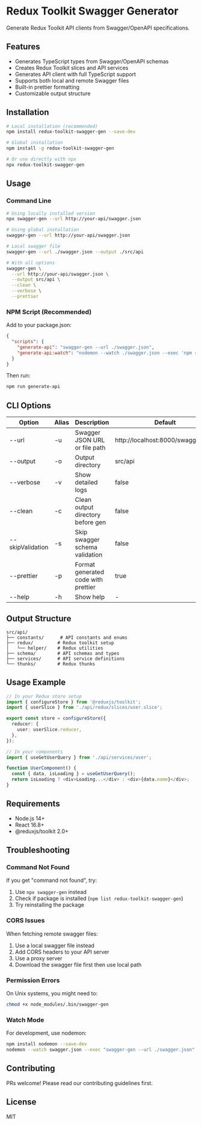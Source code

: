# Redux Toolkit Swagger Generator

Generate Redux Toolkit API clients from Swagger/OpenAPI specifications.

## Features

- Generates TypeScript types from Swagger/OpenAPI schemas
- Creates Redux Toolkit slices and API services
- Generates API client with full TypeScript support
- Supports both local and remote Swagger files
- Built-in prettier formatting
- Customizable output structure

## Installation

```bash
# Local installation (recommended)
npm install redux-toolkit-swagger-gen --save-dev

# Global installation
npm install -g redux-toolkit-swagger-gen

# Or use directly with npx
npx redux-toolkit-swagger-gen
```

## Usage

### Command Line

```bash
# Using locally installed version
npx swagger-gen --url http://your-api/swagger.json

# Using global installation
swagger-gen --url http://your-api/swagger.json

# Local swagger file
swagger-gen --url ./swagger.json --output ./src/api

# With all options
swagger-gen \
  --url http://your-api/swagger.json \
  --output src/api \
  --clean \
  --verbose \
  --prettier
```

### NPM Script (Recommended)

Add to your package.json:
```json
{
  "scripts": {
    "generate-api": "swagger-gen --url ./swagger.json",
    "generate-api:watch": "nodemon --watch ./swagger.json --exec 'npm run generate-api'"
  }
}
```

Then run:
```bash
npm run generate-api
```

## CLI Options

| Option           | Alias | Description                           | Default                           |
|-----------------|-------|---------------------------------------|-----------------------------------|
| --url           | -u    | Swagger JSON URL or file path         | http://localhost:8000/swagger.json |
| --output        | -o    | Output directory                      | src/api                          |
| --verbose       | -v    | Show detailed logs                    | false                            |
| --clean         | -c    | Clean output directory before gen     | false                            |
| --skipValidation| -s    | Skip swagger schema validation        | false                            |
| --prettier      | -p    | Format generated code with prettier   | true                             |
| --help          | -h    | Show help                            | -                                |

## Output Structure

```
src/api/
├── constants/      # API constants and enums
├── redux/         # Redux toolkit setup
│   └── helper/    # Redux utilities
├── schema/        # API schemas and types
├── services/      # API service definitions
└── thunks/        # Redux thunks
```

## Usage Example

```typescript
// In your Redux store setup
import { configureStore } from '@reduxjs/toolkit';
import { userSlice } from './api/redux/slices/user.slice';

export const store = configureStore({
  reducer: {
    user: userSlice.reducer,
  },
});

// In your components
import { useGetUserQuery } from './api/services/user';

function UserComponent() {
  const { data, isLoading } = useGetUserQuery();
  return isLoading ? <div>Loading...</div> : <div>{data.name}</div>;
}
```

## Requirements

- Node.js 14+
- React 16.8+
- @reduxjs/toolkit 2.0+

## Troubleshooting

### Command Not Found
If you get "command not found", try:
1. Use `npx swagger-gen` instead
2. Check if package is installed (`npm list redux-toolkit-swagger-gen`)
3. Try reinstalling the package

### CORS Issues
When fetching remote swagger files:
1. Use a local swagger file instead
2. Add CORS headers to your API server
3. Use a proxy server
4. Download the swagger file first then use local path

### Permission Errors
On Unix systems, you might need to:
```bash
chmod +x node_modules/.bin/swagger-gen
```

### Watch Mode
For development, use nodemon:
```bash
npm install nodemon --save-dev
nodemon --watch swagger.json --exec "swagger-gen --url ./swagger.json"
```

## Contributing

PRs welcome! Please read our contributing guidelines first.

## License

MIT

